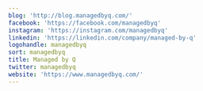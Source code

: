 ```yaml
---
blog: 'http://blog.managedbyq.com/'
facebook: 'https://facebook.com/managedbyq'
instagram: 'https://instagram.com/managedbyq'
linkedin: 'https://linkedin.com/company/managed-by-q'
logohandle: managedbyq
sort: managedbyq
title: Managed by Q
twitter: managedbyq
website: 'https://www.managedbyq.com/'
---
```

